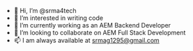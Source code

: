 - 👋 Hi, I’m @srma4tech
- 👀 I’m interested in writing code
- 🌱 I’m currently working as an AEM Backend Developer
- 💞️ I’m looking to collaborate on AEM Full Stack Development
- 📫 I am always available at srmag1295@gmail.com

<!---
srma4tech/srma4tech is a ✨ special ✨ repository because its `README.md` (this file) appears on your GitHub profile.
You can click the Preview link to take a look at your changes.
--->
